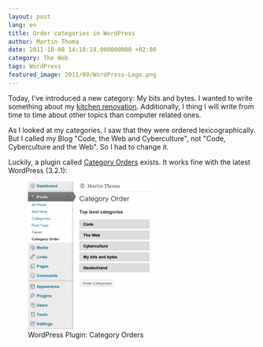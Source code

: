 ```yaml
---
layout: post
lang: en
title: Order categories in WordPress
author: Martin Thoma
date: 2011-10-08 14:18:19.000000000 +02:00
category: The Web
tags: WordPress
featured_image: 2011/09/WordPress-Logo.png
---
```

Today, I've introduced a new category: My bits and bytes. I wanted to write something about my <a href="../kitchen-renovation-part-1/">kitchen renovation</a>. Additionally, I thing I will write from time to time about other topics than computer related ones.

As I looked at my categories, I saw that they were ordered lexicographically. But I called my Blog "Code, the Web and Cyberculture", not "Code, Cyberculture and the Web". So I had to change it.

Luckily, a plugin called <a href="http://wordpress.org/extend/plugins/order-categories/">Category Orders</a> exists. It works fine with the latest WordPress (3.2.1):

<figure class="aligncenter">
            <a href="../images/2011/10/WordPress-Plugin-Category-Orders-256x300.png"><img src="../images/2011/10/WordPress-Plugin-Category-Orders-256x300.png" alt="WordPress Plugin: Category Orders" style="max-width:256px;max-height:300px" class="size-medium wp-image-4911"/></a>
            <figcaption class="text-center">WordPress Plugin: Category Orders</figcaption>
        </figure>
